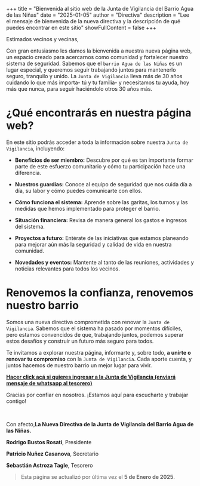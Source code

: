 +++
title = "Bienvenida al sitio web de la Junta de Vigilancia del Barrio Agua de las Niñas"
date = "2025-01-05"
author = "Directiva"
description = "Lee el mensaje de bienvenida de la nueva directiva y la descripción de qué puedes encontrar en este sitio"
showFullContent = false
+++

Estimados vecinos y vecinas,

Con gran entusiasmo les damos la bienvenida a nuestra nueva página web, un espacio creado para acercarnos como comunidad y fortalecer nuestro sistema de seguridad. Sabemos que el `barrio Agua de las Niñas` es un lugar especial, y queremos seguir trabajando juntos para mantenerlo seguro, tranquilo y unido. La `Junta de Vigilancia` lleva más de 30 años cuidando lo que más importa- tú y tu familia- y necesitamos tu ayuda, hoy más que nunca, para seguir haciéndolo otros 30 años más.

# ¿Qué encontrarás en nuestra página web?

En este sitio podrás acceder a toda la información sobre nuestra `Junta de Vigilancia`, incluyendo:

- **Beneficios de ser miembro:** Descubre por qué es tan importante formar parte de este esfuerzo comunitario y cómo tu participación hace una diferencia.

- **Nuestros guardias:** Conoce al equipo de seguridad que nos cuida día a día, su labor y cómo puedes comunicarte con ellos.

- **Cómo funciona el sistema:** Aprende sobre las garitas, los turnos y las medidas que hemos implementado para proteger el barrio.

- **Situación financiera:** Revisa de manera general los gastos e ingresos del sistema. 

- **Proyectos a futuro:** Entérate de las iniciativas que estamos planeando para mejorar aún más la seguridad y calidad de vida en nuestra comunidad.

- **Novedades y eventos:** Mantente al tanto de las reuniones, actividades y noticias relevantes para todos los vecinos.

# Renovemos la confianza, renovemos nuestro barrio

Somos una nueva directiva comprometida con renovar la `Junta de Vigilancia`. Sabemos que el sistema ha pasado por momentos difíciles, pero estamos convencidos de que, trabajando juntos, podemos superar estos desafíos y construir un futuro más seguro para todos.

Te invitamos a explorar nuestra página, informarte y, sobre todo, **a unirte o renovar tu compromiso** con la `Junta de Vigilancia`. Cada aporte cuenta, y juntos hacemos de nuestro barrio un mejor lugar para vivir.

**[Hacer click acá si quieres ingresar a la Junta de Vigilancia (enviará mensaje de whatsapp al tesorero)](https://wa.me/56952053129?text=Quiero%20pertenecer%20a%20la%20Junta%20de%20Vigilancia)**

Gracias por confiar en nosotros. ¡Estamos aquí para escucharte y trabajar contigo!

&nbsp;

Con afecto,**La Nueva Directiva de la Junta de Vigilancia del Barrio Agua de las Niñas.**

**Rodrigo Bustos Rosati**, Presidente

**Patricio Nuñez Casanova**, Secretario

**Sebastián Astroza Tagle**, Tesorero

> Esta página se actualizó por última vez el **5 de Enero de 2025**.
